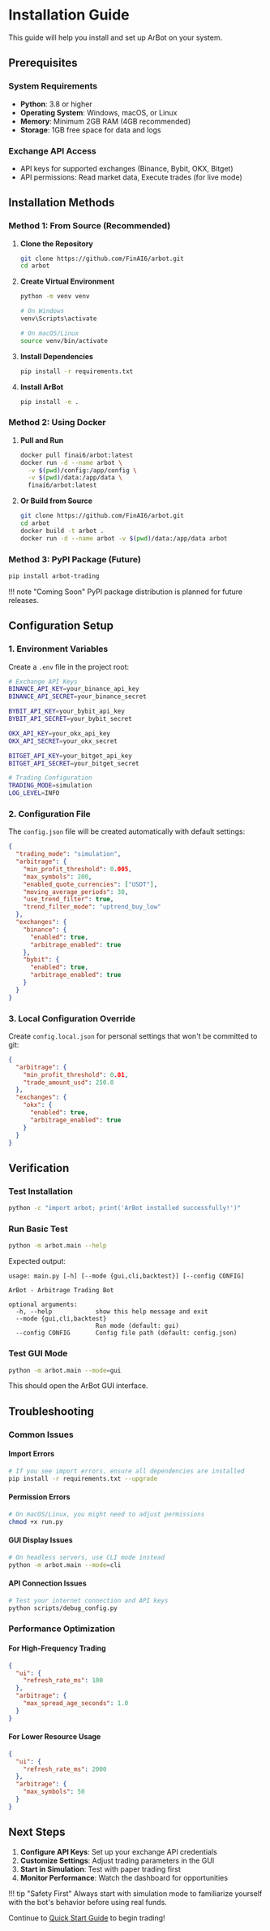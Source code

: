 # Installation Guide

This guide will help you install and set up ArBot on your system.

## Prerequisites

### System Requirements
- **Python**: 3.8 or higher
- **Operating System**: Windows, macOS, or Linux
- **Memory**: Minimum 2GB RAM (4GB recommended)
- **Storage**: 1GB free space for data and logs

### Exchange API Access
- API keys for supported exchanges (Binance, Bybit, OKX, Bitget)
- API permissions: Read market data, Execute trades (for live mode)

## Installation Methods

### Method 1: From Source (Recommended)

1. **Clone the Repository**
   ```bash
   git clone https://github.com/FinAI6/arbot.git
   cd arbot
   ```

2. **Create Virtual Environment**
   ```bash
   python -m venv venv
   
   # On Windows
   venv\Scripts\activate
   
   # On macOS/Linux
   source venv/bin/activate
   ```

3. **Install Dependencies**
   ```bash
   pip install -r requirements.txt
   ```

4. **Install ArBot**
   ```bash
   pip install -e .
   ```

### Method 2: Using Docker

1. **Pull and Run**
   ```bash
   docker pull finai6/arbot:latest
   docker run -d --name arbot \
     -v $(pwd)/config:/app/config \
     -v $(pwd)/data:/app/data \
     finai6/arbot:latest
   ```

2. **Or Build from Source**
   ```bash
   git clone https://github.com/FinAI6/arbot.git
   cd arbot
   docker build -t arbot .
   docker run -d --name arbot -v $(pwd)/data:/app/data arbot
   ```

### Method 3: PyPI Package (Future)

```bash
pip install arbot-trading
```

!!! note "Coming Soon"
    PyPI package distribution is planned for future releases.

## Configuration Setup

### 1. Environment Variables

Create a `.env` file in the project root:

```bash
# Exchange API Keys
BINANCE_API_KEY=your_binance_api_key
BINANCE_API_SECRET=your_binance_secret

BYBIT_API_KEY=your_bybit_api_key
BYBIT_API_SECRET=your_bybit_secret

OKX_API_KEY=your_okx_api_key
OKX_API_SECRET=your_okx_secret

BITGET_API_KEY=your_bitget_api_key
BITGET_API_SECRET=your_bitget_secret

# Trading Configuration
TRADING_MODE=simulation
LOG_LEVEL=INFO
```

### 2. Configuration File

The `config.json` file will be created automatically with default settings:

```json
{
  "trading_mode": "simulation",
  "arbitrage": {
    "min_profit_threshold": 0.005,
    "max_symbols": 200,
    "enabled_quote_currencies": ["USDT"],
    "moving_average_periods": 30,
    "use_trend_filter": true,
    "trend_filter_mode": "uptrend_buy_low"
  },
  "exchanges": {
    "binance": {
      "enabled": true,
      "arbitrage_enabled": true
    },
    "bybit": {
      "enabled": true,
      "arbitrage_enabled": true
    }
  }
}
```

### 3. Local Configuration Override

Create `config.local.json` for personal settings that won't be committed to git:

```json
{
  "arbitrage": {
    "min_profit_threshold": 0.01,
    "trade_amount_usd": 250.0
  },
  "exchanges": {
    "okx": {
      "enabled": true,
      "arbitrage_enabled": true
    }
  }
}
```

## Verification

### Test Installation

```bash
python -c "import arbot; print('ArBot installed successfully!')"
```

### Run Basic Test

```bash
python -m arbot.main --help
```

Expected output:
```
usage: main.py [-h] [--mode {gui,cli,backtest}] [--config CONFIG]

ArBot - Arbitrage Trading Bot

optional arguments:
  -h, --help            show this help message and exit
  --mode {gui,cli,backtest}
                        Run mode (default: gui)
  --config CONFIG       Config file path (default: config.json)
```

### Test GUI Mode

```bash
python -m arbot.main --mode=gui
```

This should open the ArBot GUI interface.

## Troubleshooting

### Common Issues

#### Import Errors
```bash
# If you see import errors, ensure all dependencies are installed
pip install -r requirements.txt --upgrade
```

#### Permission Errors
```bash
# On macOS/Linux, you might need to adjust permissions
chmod +x run.py
```

#### GUI Display Issues
```bash
# On headless servers, use CLI mode instead
python -m arbot.main --mode=cli
```

#### API Connection Issues
```bash
# Test your internet connection and API keys
python scripts/debug_config.py
```

### Performance Optimization

#### For High-Frequency Trading
```json
{
  "ui": {
    "refresh_rate_ms": 100
  },
  "arbitrage": {
    "max_spread_age_seconds": 1.0
  }
}
```

#### For Lower Resource Usage
```json
{
  "ui": {
    "refresh_rate_ms": 2000
  },
  "arbitrage": {
    "max_symbols": 50
  }
}
```

## Next Steps

1. **Configure API Keys**: Set up your exchange API credentials
2. **Customize Settings**: Adjust trading parameters in the GUI
3. **Start in Simulation**: Test with paper trading first
4. **Monitor Performance**: Watch the dashboard for opportunities

!!! tip "Safety First"
    Always start with simulation mode to familiarize yourself with the bot's behavior before using real funds.

Continue to [Quick Start Guide](quickstart.md) to begin trading!